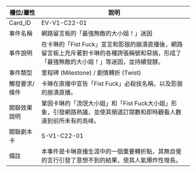 | 欄位/屬性 | 說明 |
|---|---|
| Card_ID | EV-V1-C22-01 |
| 事件名稱 | 網路留言板的「最強無敵的大小姐！」迷因 |
| 事件說明 | 在卡琳的「Fist Fuck」宣言和影狼的崩潰直播後，網路留言板上充斥著對卡琳的各種誇張稱號和惡搞，形成了「最強無敵的大小姐！」等迷因，並持續發酵。 |
| 事件類型 | 里程碑 (Milestone) / 劇情轉折 (Twist) |
| 觸發要求/條件 | 卡琳在直播中宣告「Fist Fuck」必殺技名稱，以及影狼的崩潰直播。 |
| 關聯效果說明 | 鞏固卡琳的「流氓大小姐」和「Fist Fuck大小姐」形象，引發網路熱議，並使其頻道訂閱數和即時觀看人數達到前所未有的高峰。 |
| 關聯劇本卡 | S-V1-C22-01 |
| 備註 | 本事件是卡琳直播生涯中的一個重要轉折點，其無自覺的言行引發了意想不到的結果，使其人氣爆炸性增長。 |
